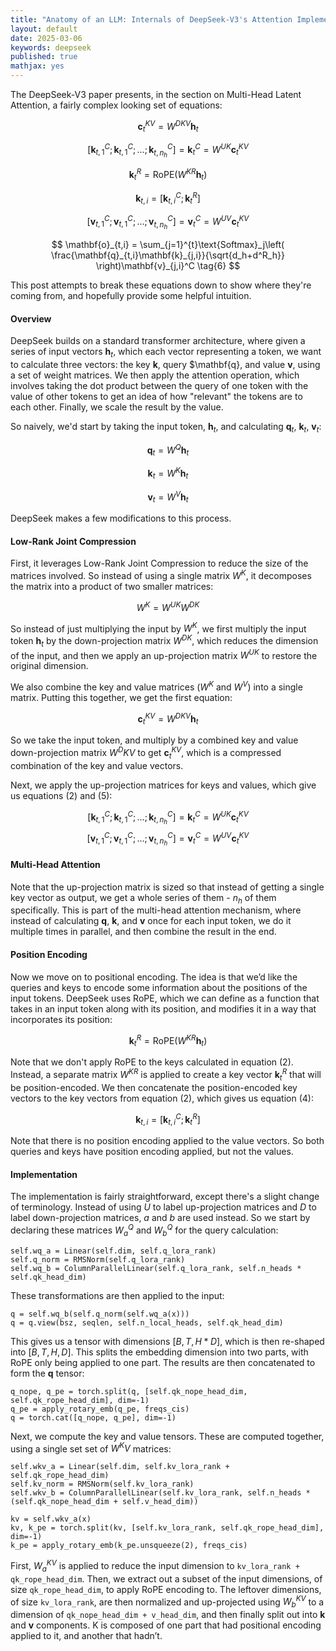 ```yaml
---
title: "Anatomy of an LLM: Internals of DeepSeek-V3's Attention Implementation"
layout: default
date: 2025-03-06
keywords: deepseek
published: true
mathjax: yes
---
```


The DeepSeek-V3 paper presents, in the section on Multi-Head Latent Attention, a fairly complex looking set of equations:

$$ \mathbf{c}_t^{KV} = W^{DKV}\mathbf{h}_t \tag{1} $$

$$ \left[\mathbf{k}_{t,1}^{C};\mathbf{k}_{t,1}^{C};...;\mathbf{k}_{t,n_h}^{C}\right] = \mathbf{k}_{t}^{C} = W^{UK}\mathbf{c}_t^{KV} \tag{2} $$

$$ \mathbf{k}_t^{R} = \text{RoPE}\left( W^{KR}\mathbf{h}_t \right) \tag{3} $$

$$ \mathbf{k}_{t,i} = \left[ \mathbf{k}_{t,i}^C;\mathbf{k}_t^R \right] \tag{4} $$

$$ \left[\mathbf{v}_{t,1}^{C};\mathbf{v}_{t,1}^{C};...;\mathbf{v}_{t,n_h}^{C}\right] = \mathbf{v}_{t}^{C} = W^{UV}\mathbf{c}_t^{KV} \tag{5} $$

$$ \mathbf{o}_{t,i} = \sum_{j=1}^{t}\text{Softmax}_j\left( \frac{\mathbf{q}_{t,i}\mathbf{k}_{j,i}}{\sqrt{d_h+d^R_h}} \right)\mathbf{v}_{j,i}^C \tag{6} $$

This post attempts to break these equations down to show where they're coming from, and hopefully provide some helpful intuition. 

#### Overview

DeepSeek builds on a standard transformer architecture, where given a series of input vectors $\mathbf{h}_t$, which each vector representing a token, we want to calculate three vectors: the key $\mathbf{k}$, query $\mathbf{q}, and value $\mathbf{v}$, using a set of weight matrices. We then apply the attention operation, which involves taking the dot product between the query of one token with the value of other tokens to get an idea of how "relevant" the tokens are to each other. Finally, we scale the result by the value.

So naively, we'd start by taking the input token, $\mathbf{h}_t$, and calculating $\mathbf{q}_t$, $\mathbf{k}_t$, $\mathbf{v}_t$:

$$ \mathbf{q}_t = W^Q\mathbf{h}_t $$

$$ \mathbf{k}_t = W^K\mathbf{h}_t $$

$$ \mathbf{v}_t = W^V\mathbf{h}_t $$

DeepSeek makes a few modifications to this process.

#### Low-Rank Joint Compression

First, it leverages Low-Rank Joint Compression to reduce the size of the matrices involved. So instead of using a single matrix $W^K$, it decomposes the matrix into a product of two smaller matrices:

$$ W^K = W^{UK}W^{DK} $$

So instead of just multiplying the input by $W^K$, we first multiply the input token $\mathbf{h}_t$ by the down-projection matrix $W^{DK}$, which reduces the dimension of the input, and then we apply an up-projection matrix $W^{UK}$ to restore the original dimension. 

We also combine the key and value matrices ($W^K$ and $W^V$) into a single matrix. Putting this together, we get the first equation:

$$ \mathbf{c}_t^{KV} = W^{DKV}\mathbf{h}_t \tag{1} $$

So we take the input token, and multiply by a combined key and value down-projection matrix $W^DKV$ to get $\mathbf{c}_t^{KV}$, which is a compressed combination of the key and value vectors.

Next, we apply the up-projection matrices for keys and values, which give us equations $(2)$ and $(5)$:

$$ \left[\mathbf{k}_{t,1}^{C};\mathbf{k}_{t,1}^{C};...;\mathbf{k}_{t,n_h}^{C}\right] = \mathbf{k}_{t}^{C} = W^{UK}\mathbf{c}_t^{KV} \tag{2} $$
$$ \left[\mathbf{v}_{t,1}^{C};\mathbf{v}_{t,1}^{C};...;\mathbf{v}_{t,n_h}^{C}\right] = \mathbf{v}_{t}^{C} = W^{UV}\mathbf{c}_t^{KV} \tag{5} $$

#### Multi-Head Attention

Note that the up-projection matrix is sized so that instead of getting a single key vector as output, we get a whole series of them - $n_h$ of them specifically. This is part of the multi-head attention mechanism, where instead of calculating $\mathbf{q}$, $\mathbf{k}$, and $\mathbf{v}$ once for each input token, we do it multiple times in parallel, and then combine the result in the end.

#### Position Encoding

Now we move on to positional encoding. The idea is that we’d like the queries and keys to encode some information about the positions of the input tokens. DeepSeek uses RoPE, which we can define as a function that takes in an input token along with its position, and modifies it in a way that incorporates its position:

$$ \mathbf{k}_t^{R} = \text{RoPE}\left( W^{KR}\mathbf{h}_t \right) \tag{3} $$

Note that we don't apply RoPE to the keys calculated in equation $(2)$. Instead, a separate matrix $W^{KR}$ is applied to create a key vector $\mathbf{k}_t^{R}$ that will be position-encoded. We then concatenate the position-encoded key vectors to the key vectors from equation $(2)$, which gives us equation $(4)$:

$$ \mathbf{k}_{t,i} = \left[ \mathbf{k}_{t,i}^C;\mathbf{k}_t^R \right] \tag{4} $$

Note that there is no position encoding applied to the value vectors. So both queries and keys have position encoding applied, but not the values.

#### Implementation

The implementation is fairly straightforward, except there's a slight change of terminology. Instead of using $U$ to label up-projection matrices and $D$ to label down-projection matrices, $a$ and $b$ are used instead. So we start by declaring these matrices $W^Q_a$ and $W^Q_b$ for the query calculation:

```
self.wq_a = Linear(self.dim, self.q_lora_rank)
self.q_norm = RMSNorm(self.q_lora_rank)
self.wq_b = ColumnParallelLinear(self.q_lora_rank, self.n_heads * self.qk_head_dim)
```

These transformations are then applied to the input:

```
q = self.wq_b(self.q_norm(self.wq_a(x)))
q = q.view(bsz, seqlen, self.n_local_heads, self.qk_head_dim)
```

This gives us a tensor with dimensions $[B, T, H * D]$, which is then re-shaped into $[B, T, H, D]$. This splits the embedding dimension into two parts, with RoPE only being applied to one part. The results are then concatenated to form the $\mathbf{q}$ tensor:
```
q_nope, q_pe = torch.split(q, [self.qk_nope_head_dim, self.qk_rope_head_dim], dim=-1)
q_pe = apply_rotary_emb(q_pe, freqs_cis)
q = torch.cat([q_nope, q_pe], dim=-1)
```

Next, we compute the key and value tensors. These are computed together, using a single set set of $W^KV$ matrices:
```
self.wkv_a = Linear(self.dim, self.kv_lora_rank + self.qk_rope_head_dim)
self.kv_norm = RMSNorm(self.kv_lora_rank)
self.wkv_b = ColumnParallelLinear(self.kv_lora_rank, self.n_heads * (self.qk_nope_head_dim + self.v_head_dim))

kv = self.wkv_a(x)
kv, k_pe = torch.split(kv, [self.kv_lora_rank, self.qk_rope_head_dim], dim=-1)
k_pe = apply_rotary_emb(k_pe.unsqueeze(2), freqs_cis)
```

First, $W^{KV}_a$ is applied to reduce the input dimension to `kv_lora_rank + qk_rope_head_dim`. Then, we extract out a subset of the input dimensions, of size `qk_rope_head_dim`, to apply RoPE encoding to. The leftover dimensions, of size `kv_lora_rank`, are then normalized and up-projected using $W^{KV}_b$ to a dimension of `qk_nope_head_dim + v_head_dim`, and then finally split out into $\mathbf{k}$ and $\mathbf{v}$ components. K is composed of one part that had positional encoding applied to it, and another that hadn’t. 

